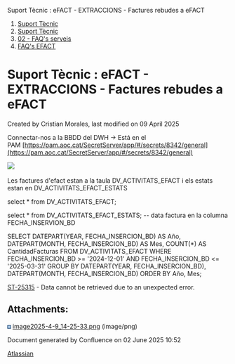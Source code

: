 Suport Tècnic : eFACT - EXTRACCIONS - Factures rebudes a eFACT  

1.  [Suport Tècnic](index.html)
2.  [Suport Tècnic](13893782.html)
3.  [02 - FAQ's serveis](26313393.html)
4.  [FAQ's EFACT](30867754.html)

Suport Tècnic : eFACT - EXTRACCIONS - Factures rebudes a eFACT
==============================================================

Created by Cristian Morales, last modified on 09 April 2025

Connectar-nos a la BBDD del DWH → Está en el PAM [https://pam.aoc.cat/SecretServer/app/#/secrets/8342/general](https://pam.aoc.cat/SecretServer/app/#/secrets/8342/general)

![](attachments/128647379/128647380.png)

  

Les factures d'efact estan a la taula DV\_ACTIVITATS\_EFACT i els estats estan en DV\_ACTIVITATS\_EFACT\_ESTATS

select \* from DV\_ACTIVITATS\_EFACT;

select \* from DV\_ACTIVITATS\_EFACT\_ESTATS; -- data factura en la columna FECHA\_INSERVION\_BD

SELECT 
    DATEPART(YEAR, FECHA\_INSERCION\_BD) AS Año,
    DATEPART(MONTH, FECHA\_INSERCION\_BD) AS Mes,
    COUNT(\*) AS CantidadFacturas
FROM 
    DV\_ACTIVITATS\_EFACT
WHERE 
    FECHA\_INSERCION\_BD >= '2024-12-01' AND FECHA\_INSERCION\_BD <= '2025-03-31'
GROUP BY 
    DATEPART(YEAR, FECHA\_INSERCION\_BD),
    DATEPART(MONTH, FECHA\_INSERCION\_BD)
ORDER BY 
    Año, Mes;

[ST-25315](https://contacte.aoc.cat/browse/ST-25315?src=confmacro) - Data cannot be retrieved due to an unexpected error.

  

  

Attachments:
------------

![](images/icons/bullet_blue.gif) [image2025-4-9\_14-25-33.png](attachments/128647379/128647380.png) (image/png)  

Document generated by Confluence on 02 June 2025 10:52

[Atlassian](http://www.atlassian.com/)